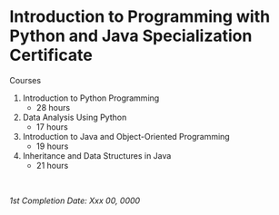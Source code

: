 # Introduction to Programming with Python and Java Specialization Certificate

Courses 

1. Introduction to Python Programming
   - 28 hours
2. Data Analysis Using Python
   - 17 hours
3. Introduction to Java and Object-Oriented Programming
   - 19 hours
4. Inheritance and Data Structures in Java
   - 21 hours

&nbsp;

*1st Completion Date: Xxx 00, 0000*&emsp;
